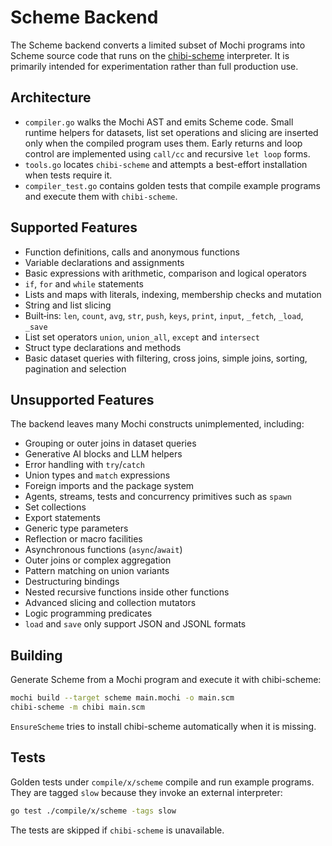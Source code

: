 # Scheme Backend

The Scheme backend converts a limited subset of Mochi programs into Scheme source code that runs on the [chibi-scheme](https://github.com/ashinn/chibi-scheme) interpreter.  It is primarily intended for experimentation rather than full production use.

## Architecture

- `compiler.go` walks the Mochi AST and emits Scheme code.  Small runtime helpers for datasets, list set operations and slicing are inserted only when the compiled program uses them.  Early returns and loop control are implemented using `call/cc` and recursive `let loop` forms.
- `tools.go` locates `chibi-scheme` and attempts a best-effort installation when tests require it.
- `compiler_test.go` contains golden tests that compile example programs and execute them with `chibi-scheme`.

## Supported Features

- Function definitions, calls and anonymous functions
- Variable declarations and assignments
- Basic expressions with arithmetic, comparison and logical operators
- `if`, `for` and `while` statements
- Lists and maps with literals, indexing, membership checks and mutation
- String and list slicing
- Built‑ins: `len`, `count`, `avg`, `str`, `push`, `keys`, `print`, `input`, `_fetch`, `_load`, `_save`
- List set operators `union`, `union_all`, `except` and `intersect`
- Struct type declarations and methods
- Basic dataset queries with filtering, cross joins, simple joins, sorting,
  pagination and selection

## Unsupported Features

The backend leaves many Mochi constructs unimplemented, including:

- Grouping or outer joins in dataset queries
- Generative AI blocks and LLM helpers
- Error handling with `try`/`catch`
- Union types and `match` expressions
- Foreign imports and the package system
- Agents, streams, tests and concurrency primitives such as `spawn`
- Set collections
- Export statements
- Generic type parameters
- Reflection or macro facilities
- Asynchronous functions (`async`/`await`)
- Outer joins or complex aggregation
- Pattern matching on union variants
- Destructuring bindings
- Nested recursive functions inside other functions
- Advanced slicing and collection mutators
- Logic programming predicates
- `load` and `save` only support JSON and JSONL formats

## Building

Generate Scheme from a Mochi program and execute it with chibi-scheme:

```bash
mochi build --target scheme main.mochi -o main.scm
chibi-scheme -m chibi main.scm
```

`EnsureScheme` tries to install chibi-scheme automatically when it is missing.

## Tests

Golden tests under `compile/x/scheme` compile and run example programs. They are tagged `slow` because they invoke an external interpreter:

```bash
go test ./compile/x/scheme -tags slow
```

The tests are skipped if `chibi-scheme` is unavailable.
